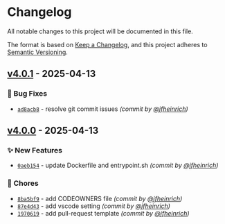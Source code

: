 # Changelog
All notable changes to this project will be documented in this file.

The format is based on [Keep a Changelog](https://keepachangelog.com/en/1.0.0/),
and this project adheres to [Semantic Versioning](https://semver.org/spec/v2.0.0.html).

## [v4.0.1] - 2025-04-13
### :bug: Bug Fixes
- [`ad8acb8`](https://github.com/jfheinrich-eu/pipreqs-action/commit/ad8acb87e2fbf43a13d72d3b8e7eb9c5600bb5c6) - resolve git commit issues *(commit by [@jfheinrich](https://github.com/jfheinrich))*


## [v4.0.0] - 2025-04-13
### :sparkles: New Features
- [`0aeb154`](https://github.com/jfheinrich-eu/pipreqs-action/commit/0aeb154551d7aaa630443a5eb509a7c2e51efeb5) - update Dockerfile and entrypoint.sh *(commit by [@jfheinrich](https://github.com/jfheinrich))*

### :wrench: Chores
- [`8ba5bf9`](https://github.com/jfheinrich-eu/pipreqs-action/commit/8ba5bf9f5e1f99c4ba23246ff0f30ba65ecde4d4) - add CODEOWNERS file *(commit by [@jfheinrich](https://github.com/jfheinrich))*
- [`87e4d43`](https://github.com/jfheinrich-eu/pipreqs-action/commit/87e4d431d7ead3ba3410003736b678a26873dbcd) - add vscode setting *(commit by [@jfheinrich](https://github.com/jfheinrich))*
- [`1970619`](https://github.com/jfheinrich-eu/pipreqs-action/commit/19706191d51cdd86b443e8f85558e8c4bb91affb) - add pull-request template *(commit by [@jfheinrich](https://github.com/jfheinrich))*

[v4.0.0]: https://github.com/jfheinrich-eu/pipreqs-action/compare/v3.0.0...v4.0.0
[v4.0.1]: https://github.com/jfheinrich-eu/pipreqs-action/compare/v4.0.0...v4.0.1
